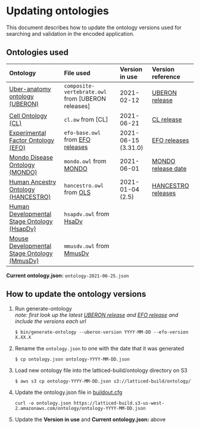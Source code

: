 Updating ontologies
=========================

This document describes how to update the ontology versions used for searching and validation in the encoded application.

Ontologies used
---------------- 

| Ontology |  File used | Version in use | Version reference |
|:--|:--|:--|:--|
| [Uber-anatomy ontology (UBERON)] | `composite-vertebrate.owl` from [UBERON releases] | 2021-02-12 | [UBERON release] |
| [Cell Ontology (CL)] | `cl.ow` from [CL] | 2021-06-21 | [CL release] |
| [Experimental Factor Ontology (EFO)] | `efo-base.owl` from [EFO releases] | 2021-06-15 (3.31.0) | [EFO releases] |
| [Mondo Disease Ontology (MONDO)] | `mondo.owl` from [MONDO] | 2021-06-01 | [MONDO release date] |
| [Human Ancestry Ontology (HANCESTRO)] | `hancestro.owl` from [OLS] | 2021-01-04 (2.5) | [HANCESTRO releases] |
| [Human Developmental Stage Ontology (HsapDv)] | `hsapdv.owl` from [HsaDv] |  |  |
| [Mouse Developmental Stage Ontology (MmusDv)] | `mmusdv.owl` from [MmusDv] |  |  |

**Current ontology.json:** `ontology-2021-06-25.json`

How to update the ontology versions
---------------- 

1. Run generate-ontology  
*note: first look up the latest [UBERON release] and [EFO release] and include the versions each url*

	`$ bin/generate-ontology --uberon-version YYYY-MM-DD --efo-version X.XX.X`

2. Rename the `ontology.json` to one with the date that it was generated

	`$ cp ontology.json ontology-YYYY-MM-DD.json`

3. Load new ontology file into the latticed-build/ontology directory on S3

	`$ aws s3 cp ontology-YYYY-MM-DD.json s3://latticed-build/ontology/`

4.  Update the ontology.json file in [buildout.cfg]

	`curl -o ontology.json https://latticed-build.s3-us-west-2.amazonaws.com/ontology/ontology-YYYY-MM-DD.json`

5.  Update the **Version in use** and **Current ontology.json:** above


[Uber-anatomy ontology (UBERON)]: http://uberon.org/
[UBERON download]: https://github.com/obophenotype/uberon/releases/
[UBERON release]: https://github.com/obophenotype/uberon/releases/
[Cell Ontology (CL)]: https://github.com/obophenotype/cell-ontology
[CL download]: http://obofoundry.org/ontology/cl.html
[CL release]: https://github.com/obophenotype/cell-ontology/releases
[Experimental Factor Ontology (EFO)]: http://www.ebi.ac.uk/efo
[EFO releases]: https://github.com/EBISPOT/efo/releases
[EFO release]: https://github.com/EBISPOT/efo/releases
[Mondo Disease Ontology (MONDO)]: http://obofoundry.org/ontology/mondo.html
[MONDO]: http://obofoundry.org/ontology/mondo.html
[MONDO release date]: https://github.com/monarch-initiative/mondo/releases
[Human Ancestry Ontology (HANCESTRO)]: https://github.com/EBISPOT/ancestro
[OLS]: https://www.ebi.ac.uk/ols/ontologies/hancestro
[HANCESTRO releases]: https://github.com/EBISPOT/ancestro/releases
[Human Developmental Stage Ontology (HsapDv)]: https://github.com/obophenotype/developmental-stage-ontologies/wiki/HsapDv
[HsaDv]: https://github.com/obophenotype/developmental-stage-ontologies/wiki/HsapDv
[Mouse Developmental Stage Ontology (MmusDv)]: https://github.com/obophenotype/developmental-stage-ontologies/wiki/MmusDv
[MmusDv]: https://github.com/obophenotype/developmental-stage-ontologies/wiki/MmusDv
[buildout.cfg]: ../../../buildout.cfg
